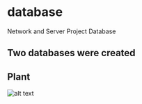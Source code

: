 # database
Network and Server Project Database

## Two databases were created 

## Plant 
![alt text](http://url/to/img.png)

